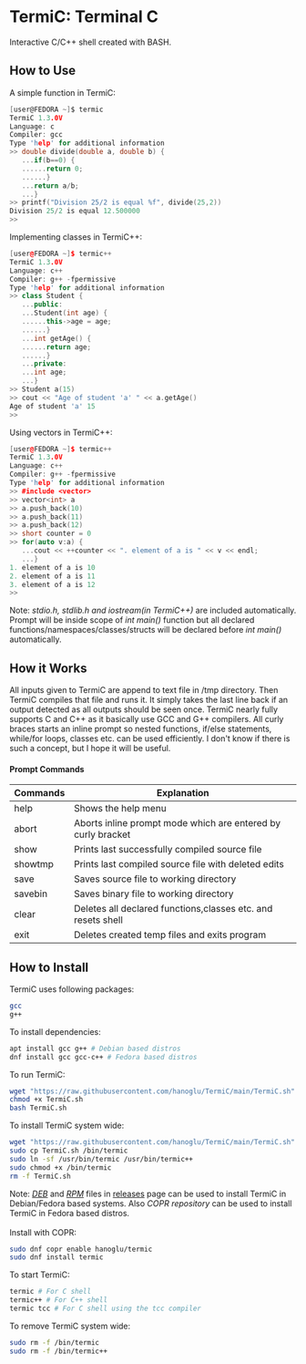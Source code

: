 # TermiC: Terminal C
Interactive C/C++ shell created with BASH.
## How to Use
A simple function in TermiC:
```c
[user@FEDORA ~]$ termic
TermiC 1.3.0V
Language: c
Compiler: gcc
Type 'help' for additional information
>> double divide(double a, double b) {
   ...if(b==0) {
   ......return 0;
   ......}
   ...return a/b;
   ...}
>> printf("Division 25/2 is equal %f", divide(25,2))
Division 25/2 is equal 12.500000
>> 
```
Implementing classes in TermiC++:
```cpp
[user@FEDORA ~]$ termic++
TermiC 1.3.0V
Language: c++
Compiler: g++ -fpermissive
Type 'help' for additional information
>> class Student {
   ...public:
   ...Student(int age) {
   ......this->age = age;
   ......}
   ...int getAge() {
   ......return age;
   ......}
   ...private:
   ...int age;
   ...}
>> Student a(15)
>> cout << "Age of student 'a' " << a.getAge()
Age of student 'a' 15
>> 
```
Using vectors in TermiC++:
```cpp
[user@FEDORA ~]$ termic++
TermiC 1.3.0V
Language: c++
Compiler: g++ -fpermissive
Type 'help' for additional information
>> #include <vector>
>> vector<int> a
>> a.push_back(10)
>> a.push_back(11)
>> a.push_back(12)
>> short counter = 0
>> for(auto v:a) {
   ...cout << ++counter << ". element of a is " << v << endl;
   ...}
1. element of a is 10
2. element of a is 11
3. element of a is 12
>> 
```
Note: _stdio.h, stdlib.h and iostream(in TermiC++)_ are included automatically. Prompt will be inside scope of _int main()_ function but all declared functions/namespaces/classes/structs will be declared before _int main()_ automatically.
## How it Works
All inputs given to TermiC are append to text file in /tmp directory. Then TermiC compiles that file and runs it. It simply takes the last line back if an output detected as all outputs should be seen once. TermiC nearly fully supports C and C++ as it basically use GCC and G++ compilers. All curly braces starts an inline prompt so nested functions, if/else statements, while/for loops, classes etc. can be used efficiently. I don't know if there is such a concept, but I hope it will be useful.
#### Prompt Commands
|Commands|Explanation|
|--------|-----------|
|help|Shows the help menu|
|abort|Aborts inline prompt mode which are entered by curly bracket|
|show|Prints last successfully compiled source file|
|showtmp|Prints last compiled source file with deleted edits|
|save|Saves source file to working directory|
|savebin|Saves binary file to working directory|
|clear|Deletes all declared functions,classes etc. and resets shell|
|exit|Deletes created temp files and exits program|

## How to Install
TermiC uses following packages:
```bash
gcc
g++
```
To install dependencies:
```bash
apt install gcc g++ # Debian based distros
dnf install gcc gcc-c++ # Fedora based distros
```
To run TermiC:
```bash
wget "https://raw.githubusercontent.com/hanoglu/TermiC/main/TermiC.sh"
chmod +x TermiC.sh
bash TermiC.sh
```
To install TermiC system wide:
```bash
wget "https://raw.githubusercontent.com/hanoglu/TermiC/main/TermiC.sh"
sudo cp TermiC.sh /bin/termic
sudo ln -sf /usr/bin/termic /usr/bin/termic++
sudo chmod +x /bin/termic
rm -f TermiC.sh
```
Note: [_DEB_](https://github.com/hanoglu/TermiC/releases/download/V1.2.2/termic-1.2.2.deb) and [_RPM_](https://github.com/hanoglu/TermiC/releases/download/V1.3.0/termic-1.3.0.noarch.rpm) files in [releases](https://github.com/hanoglu/TermiC/releases/tag/V1.3.0) page can be used to install TermiC in Debian/Fedora based systems. Also _COPR repository_ can be used to install TermiC in Fedora based distros.<br><br>
Install with COPR:
```bash
sudo dnf copr enable hanoglu/termic
sudo dnf install termic
```
To start TermiC:
```bash
termic # For C shell
termic++ # For C++ shell
termic tcc # For C shell using the tcc compiler
```
To remove TermiC system wide:
```bash
sudo rm -f /bin/termic
sudo rm -f /bin/termic++
```
